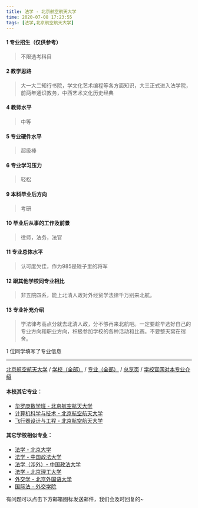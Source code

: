 ```yaml
---
title: 法学 - 北京航空航天大学
time: 2020-07-08 17:23:55
tags: [法学,北京航空航天大学]
---
```

#### 1 专业招生（仅供参考）  
> 不限选考科目 

#### 2 教学思路
> 大一大二知行书院，学文化艺术编程等各方面知识，大三正式进入法学院，前两年通识教务，中西艺术文化历史经典


#### 4 教师水平
> 中等


#### 5 专业硬件水平
> 超级棒


#### 6 专业学习压力
> 轻松


#### 9 本科毕业后方向
> 考研


#### 10 毕业后从事的工作及前景
> 律师，法务，法官


#### 11 专业总体水平
> 认可度欠佳，作为985是矬子里的将军


#### 12 跟其他学校同专业相比
> 非五院四系，能上北清人政对外经贸学法律千万别来北航。


#### 13 专业补充介绍
> 学法律考高点分就去北清人政，分不够再来北航吧。一定要趁早选好自己的专业方向和职业方向，积极参加学校的各种活动和比赛。不要整天窝在宿舍。

1 位同学填写了专业信息
***
[北京航空航天大学](https://univgo.github.io/2020/07/08/北京航空航天大学) / [学校（全部）](https://univgo.github.io/2020/07/09/学校汇总页) / [专业（全部）](https://univgo.github.io/2020/07/09/专业汇总页) / [总览页](https://univgo.github.io/2020/07/09/总览) / [学校官网对本专业介绍]()
#### 本校其它专业：
- [华罗庚数学班 - 北京航空航天大学](https://univgo.github.io/2020/07/08/华罗庚数学班%20-%20北京航空航天大学)
- [计算机科学与技术 - 北京航空航天大学](https://univgo.github.io/2020/07/08/计算机科学与技术%20-%20北京航空航天大学)
- [飞行器设计与工程 - 北京航空航天大学](https://univgo.github.io/2020/07/08/飞行器设计与工程%20-%20北京航空航天大学)
#### 其它学校相似专业：
- [法学 - 北京大学](https://univgo.github.io/2020/07/08/法学%20-%20北京大学)
- [法学 - 中国政法大学](https://univgo.github.io/2020/07/08/法学%20-%20中国政法大学)
- [法学（涉外）- 中国政法大学](https://univgo.github.io/2020/07/08/法学（涉外）%20-%20中国政法大学)
- [法学 - 北京理工大学](https://univgo.github.io/2020/07/08/法学%20-%20北京理工大学)
- [外交学 - 北京外国语大学](https://univgo.github.io/2020/07/08/外交学%20-%20北京外国语大学)
- [国际法 - 外交学院](https://univgo.github.io/2020/07/08/国际法%20-%20外交学院)


有问题可以点击下方邮箱图标发送邮件，我们会及时回复的~
